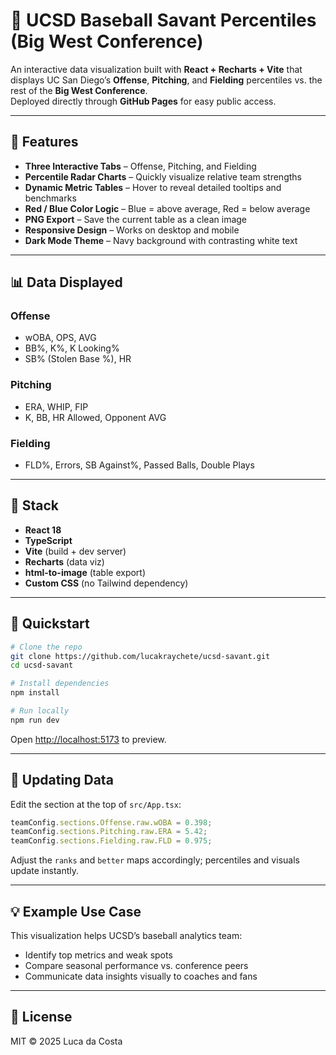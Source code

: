 # 🧠 UCSD Baseball Savant Percentiles (Big West Conference)

An interactive data visualization built with **React + Recharts + Vite** that displays UC San Diego’s **Offense**, **Pitching**, and **Fielding** percentiles vs. the rest of the **Big West Conference**.  
Deployed directly through **GitHub Pages** for easy public access.

---

## 🚀 Features
- **Three Interactive Tabs** – Offense, Pitching, and Fielding  
- **Percentile Radar Charts** – Quickly visualize relative team strengths  
- **Dynamic Metric Tables** – Hover to reveal detailed tooltips and benchmarks  
- **Red / Blue Color Logic** – Blue = above average, Red = below average  
- **PNG Export** – Save the current table as a clean image  
- **Responsive Design** – Works on desktop and mobile  
- **Dark Mode Theme** – Navy background with contrasting white text  

---

## 📊 Data Displayed
### Offense
- wOBA, OPS, AVG  
- BB%, K%, K Looking%  
- SB% (Stolen Base %), HR  

### Pitching
- ERA, WHIP, FIP  
- K, BB, HR Allowed, Opponent AVG  

### Fielding
- FLD%, Errors, SB Against%, Passed Balls, Double Plays  

---

## 🧩 Stack
- **React 18**
- **TypeScript**
- **Vite** (build + dev server)
- **Recharts** (data viz)
- **html-to-image** (table export)
- **Custom CSS** (no Tailwind dependency)

---

## 🧠 Quickstart
```bash
# Clone the repo
git clone https://github.com/lucakraychete/ucsd-savant.git
cd ucsd-savant

# Install dependencies
npm install

# Run locally
npm run dev
```
Open [http://localhost:5173](http://localhost:5173) to preview.

---

## 🧮 Updating Data
Edit the section at the top of `src/App.tsx`:

```ts
teamConfig.sections.Offense.raw.wOBA = 0.398;
teamConfig.sections.Pitching.raw.ERA = 5.42;
teamConfig.sections.Fielding.raw.FLD = 0.975;
```
Adjust the `ranks` and `better` maps accordingly; percentiles and visuals update instantly.

---

## 💡 Example Use Case
This visualization helps UCSD’s baseball analytics team:
- Identify top metrics and weak spots
- Compare seasonal performance vs. conference peers
- Communicate data insights visually to coaches and fans

---

## 📜 License
MIT © 2025 Luca da Costa

